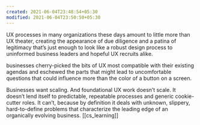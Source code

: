 ```yaml
---
created: 2021-06-04T23:48:54+05:30
modified: 2021-06-04T23:50:50+05:30
---
```


UX processes in many organizations these days amount to little more than UX theater, creating the appearance of due diligence and a patina of legitimacy that’s just enough to look like a robust design process to uninformed business leaders and hopeful UX recruits alike.

businesses cherry-picked the bits of UX most compatible with their existing agendas and eschewed the parts that might lead to uncomfortable questions that could influence more than the color of a button on a screen.

Businesses want scaling. And foundational UX work doesn’t scale. It doesn’t lend itself to predictable, repeatable processes and generic cookie-cutter roles. It can’t, because by definition it deals with unknown, slippery, hard-to-define problems that characterize the leading edge of an organically evolving business.
[[cs_learning]]